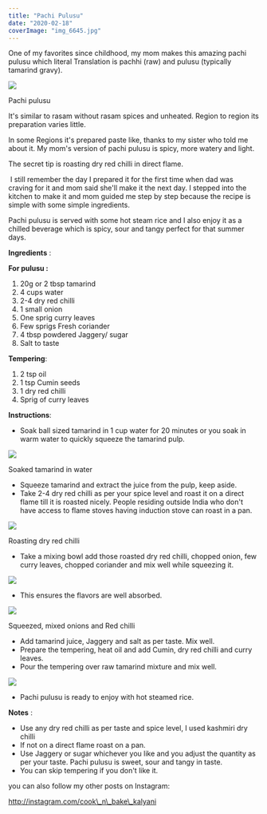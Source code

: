 ```yaml
---
title: "Pachi Pulusu"
date: "2020-02-18"
coverImage: "img_6645.jpg"
---
```


One of my favorites since childhood, my mom makes this amazing pachi pulusu which literal Translation is pachhi (raw) and pulusu (typically tamarind gravy).

![](https://cooknbakekalyani.files.wordpress.com/2020/02/img_6645.jpg?w=1024)

Pachi pulusu

It's similar to rasam without rasam spices and unheated. Region to region its preparation varies little. 

In some Regions it's prepared paste like, thanks to my sister who told me about it. My mom's version of pachi pulusu is spicy, more watery and light. 

The secret tip is roasting dry red chilli in direct flame. 

 I still remember the day I prepared it for the first time when dad was craving for it and mom said she'll make it the next day. I stepped into the kitchen to make it and mom guided me step by step because the recipe is simple with some simple ingredients.

Pachi pulusu is served with some hot steam rice and I also enjoy it as a chilled beverage which is spicy, sour and tangy perfect for that summer days. 

**Ingredients** :

**For pulusu :**

1. 20g or 2 tbsp tamarind
2. 4 cups water
3. 2-4 dry red chilli
4. 1 small onion
5. One sprig curry leaves
6. Few sprigs Fresh coriander
7. 4 tbsp powdered Jaggery/ sugar
8. Salt to taste

**Tempering**:

1. 2 tsp oil 
2. 1 tsp Cumin seeds 
3. 1 dry red chilli 
4. Sprig of curry leaves 

**Instructions**:

- Soak ball sized tamarind in 1 cup water for 20 minutes or you soak in warm water to quickly squeeze the tamarind pulp.

![](https://cooknbakekalyani.files.wordpress.com/2020/02/img_6625.jpg?w=939)

Soaked tamarind in water

- Squeeze tamarind and extract the juice from the pulp, keep aside.
- Take 2-4 dry red chilli as per your spice level and roast it on a direct flame till it is roasted nicely. People residing outside India who don't have access to flame stoves having induction stove can roast in a pan.

![](https://cooknbakekalyani.files.wordpress.com/2020/02/img_6627.jpg?w=768)

Roasting dry red chilli

- Take a mixing bowl add those roasted dry red chilli, chopped onion, few curry leaves, chopped coriander and mix well while squeezing it.

![](https://cooknbakekalyani.files.wordpress.com/2020/02/img_6631.jpg?w=768)

- This ensures the flavors are well absorbed.

![](https://cooknbakekalyani.files.wordpress.com/2020/02/img_6634.jpg?w=768)

Squeezed, mixed onions and Red chilli

- Add tamarind juice, Jaggery and salt as per taste. Mix well.
- Prepare the tempering, heat oil and add Cumin, dry red chilli and curry leaves.
- Pour the tempering over raw tamarind mixture and mix well.

![](https://cooknbakekalyani.files.wordpress.com/2020/02/img_6647.jpg?w=768)

- Pachi pulusu is ready to enjoy with hot steamed rice.

**Notes** :

- Use any dry red chilli as per taste and spice level, I used kashmiri dry chilli 
- If not on a direct flame roast on a pan.
- Use Jaggery or sugar whichever you like and you adjust the quantity as per your taste. Pachi pulusu is sweet, sour and tangy in taste.
- You can skip tempering if you don't like it.

you can also follow my other posts on Instagram:

http://instagram.com/cook\_n\_bake\_kalyani
